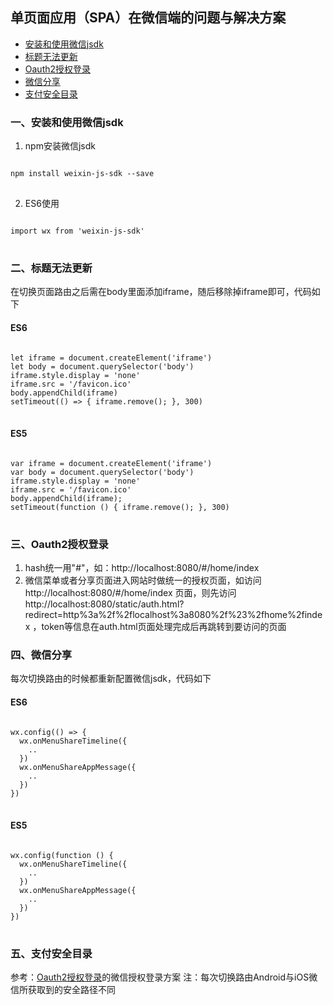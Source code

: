 ## 单页面应用（SPA）在微信端的问题与解决方案

- [安装和使用微信jsdk](#安装和使用微信jsdk)
- [标题无法更新](#标题无法更新)
- [Oauth2授权登录](#Oauth2授权登录)
- [微信分享](#微信分享)
- [支付安全目录](#支付安全目录)

### 一、安装和使用微信jsdk
1. npm安装微信jsdk
<pre>
<code>
npm install weixin-js-sdk --save
</code>
</pre>

2. ES6使用
<pre>
<code>
import wx from 'weixin-js-sdk'
</code>
</pre>
### 二、标题无法更新
在切换页面路由之后需在body里面添加iframe，随后移除掉iframe即可，代码如下
#### ES6
<pre>
<code>
let iframe = document.createElement('iframe')
let body = document.querySelector('body')
iframe.style.display = 'none'
iframe.src = '/favicon.ico'
body.appendChild(iframe)
setTimeout(() => { iframe.remove(); }, 300)
</code>
</pre>
#### ES5
<pre>
<code>
var iframe = document.createElement('iframe')
var body = document.querySelector('body')
iframe.style.display = 'none'
iframe.src = '/favicon.ico'
body.appendChild(iframe);
setTimeout(function () { iframe.remove(); }, 300)
</code>
</pre>

### 三、Oauth2授权登录
1. hash统一用"#"，如：http://localhost:8080/#/home/index
2. 微信菜单或者分享页面进入网站时做统一的授权页面，如访问 http://localhost:8080/#/home/index 页面，则先访问 http://localhost:8080/static/auth.html?redirect=http%3a%2f%2flocalhost%3a8080%2f%23%2fhome%2findex ，token等信息在auth.html页面处理完成后再跳转到要访问的页面

### 四、微信分享
每次切换路由的时候都重新配置微信jsdk，代码如下
#### ES6
<pre>
<code>
wx.config(() => {
  wx.onMenuShareTimeline({
    ..
  })
  wx.onMenuShareAppMessage({
    ..
  })
})
</code>
</pre>
#### ES5
<pre>
<code>
wx.config(function () {
  wx.onMenuShareTimeline({
    ..
  })
  wx.onMenuShareAppMessage({
    ..
  })
})
</code>
</pre>

### 五、支付安全目录
参考：[Oauth2授权登录](#Oauth2授权登录)的微信授权登录方案
注：每次切换路由Android与iOS微信所获取到的安全路径不同